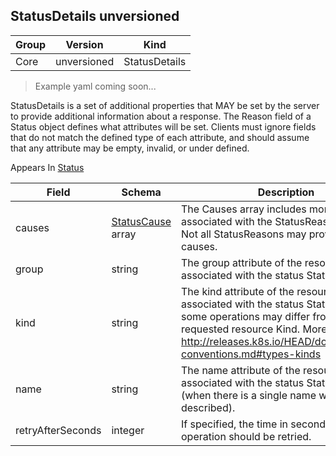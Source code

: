 ## StatusDetails unversioned

Group        | Version     | Kind
------------ | ---------- | -----------
Core | unversioned | StatusDetails

> Example yaml coming soon...



StatusDetails is a set of additional properties that MAY be set by the server to provide additional information about a response. The Reason field of a Status object defines what attributes will be set. Clients must ignore fields that do not match the defined type of each attribute, and should assume that any attribute may be empty, invalid, or under defined.

<aside class="notice">
Appears In  <a href="#status-unversioned">Status</a> </aside>

Field        | Schema     | Description
------------ | ---------- | -----------
causes | [StatusCause](#statuscause-unversioned) array | The Causes array includes more details associated with the StatusReason failure. Not all StatusReasons may provide detailed causes.
group | string | The group attribute of the resource associated with the status StatusReason.
kind | string | The kind attribute of the resource associated with the status StatusReason. On some operations may differ from the requested resource Kind. More info: http://releases.k8s.io/HEAD/docs/devel/api-conventions.md#types-kinds
name | string | The name attribute of the resource associated with the status StatusReason (when there is a single name which can be described).
retryAfterSeconds | integer | If specified, the time in seconds before the operation should be retried.

